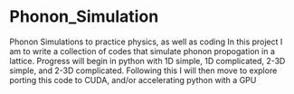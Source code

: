 # Phonon_Simulation
Phonon Simulations to practice physics, as well as coding
In this project I am to write a collection of codes that simulate phonon propogation in a lattice. Progress will begin in python with 1D simple, 1D complicated, 2-3D simple, and 2-3D complicated. Following this I will then move to explore porting this code to CUDA, and/or accelerating python with a GPU
